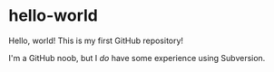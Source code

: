 # hello-world
Hello, world! This is my first GitHub repository!

I'm a GitHub noob, but I *do* have some experience using Subversion.

